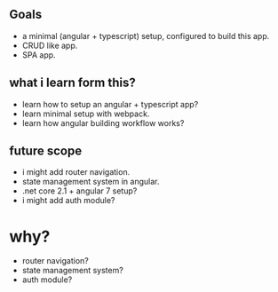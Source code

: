 

## Goals

* a minimal (angular + typescript) setup, configured to build this app.
* CRUD like app.
* SPA app.

## what i learn form this?

* learn how to setup an angular + typescript app?
* learn minimal setup with webpack.
* learn how angular building workflow works?


## future scope 
* i might add router navigation.
* state management system in angular.
* .net core 2.1 + angular 7 setup?
* i might add auth module?


# why?
* router navigation?
* state management system?
* auth module?
